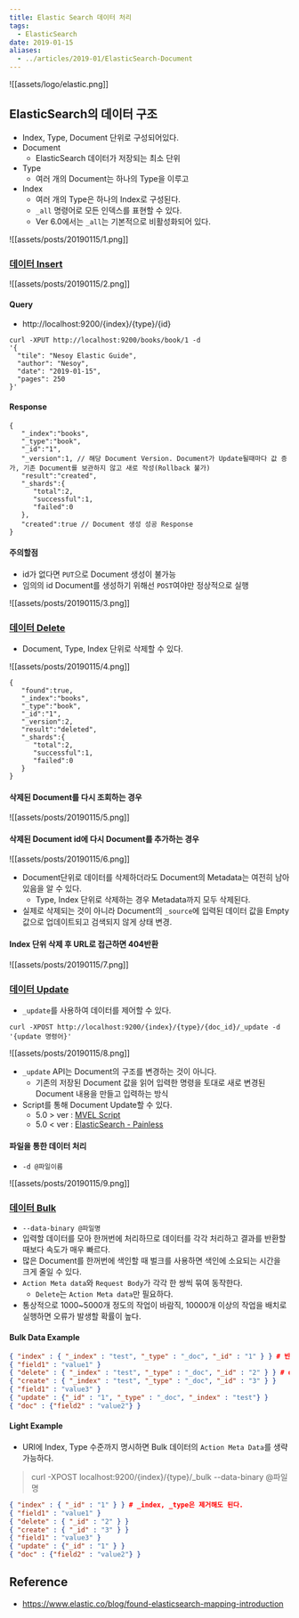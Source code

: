 ```yaml
---
title: Elastic Search 데이터 처리
tags:
  - ElasticSearch
date: 2019-01-15
aliases: 
  - ../articles/2019-01/ElasticSearch-Document
---
```


![[assets/logo/elastic.png]]

## ElasticSearch의 데이터 구조
- Index, Type, Document 단위로 구성되어있다.
- Document
    - ElasticSearch 데이터가 저장되는 최소 단위
- Type
    - 여러 개의 Document는 하나의 Type을 이루고
- Index
    - 여러 개의 Type은 하나의 Index로 구성된다.
    - `_all` 명령어로 모든 인덱스를 표현할 수 있다.
    - Ver 6.0에서는 `_all`는 기본적으로 비활성화되어 있다.

![[assets/posts/20190115/1.png]]

### [데이터 Insert](https://www.elastic.co/guide/en/elasticsearch/reference/current/docs-index_.html)

![[assets/posts/20190115/2.png]]

#### Query
- http://localhost:9200/{index}/{type}/{id}
```shell
curl -XPUT http://localhost:9200/books/book/1 -d
'{
  "tile": "Nesoy Elastic Guide",
  "author": "Nesoy",
  "date": "2019-01-15",
  "pages": 250
}'
```

#### Response
```shell
{
   "_index":"books",
   "_type":"book",
   "_id":"1",
   "_version":1, // 해당 Document Version. Document가 Update될때마다 값 증가, 기존 Document를 보관하지 않고 새로 작성(Rollback 불가)
   "result":"created",
   "_shards":{
      "total":2,
      "successful":1,
      "failed":0
   },
   "created":true // Document 생성 성공 Response
}
```

#### 주의할점
- id가 없다면 `PUT`으로 Document 생성이 불가능
- 임의의 id Document를 생성하기 위해선 `POST`여야만 정상적으로 실행

![[assets/posts/20190115/3.png]]



### [데이터 Delete](https://www.elastic.co/guide/en/elasticsearch/reference/current/docs-delete.html)
- Document, Type, Index 단위로 삭제할 수 있다.

![[assets/posts/20190115/4.png]]

```shell
{
   "found":true,
   "_index":"books",
   "_type":"book",
   "_id":"1",
   "_version":2,
   "result":"deleted",
   "_shards":{
      "total":2,
      "successful":1,
      "failed":0
   }
}
```

#### 삭제된 Document를 다시 조회하는 경우
![[assets/posts/20190115/5.png]]

#### 삭제된 Document id에 다시 Document를 추가하는 경우
![[assets/posts/20190115/6.png]]

- Document단위로 데이터를 삭제하더라도 Document의 Metadata는 여전히 남아있음을 알 수 있다.
    - Type, Index 단위로 삭제하는 경우 Metadata까지 모두 삭제된다.
- 실제로 삭제되는 것이 아니라 Document의 `_source`에 입력된 데이터 값을 Empty값으로 업데이트되고 검색되지 않게 상태 변경.

#### Index 단위 삭제 후 URL로 접근하면 404반환
![[assets/posts/20190115/7.png]]


### [데이터 Update](https://www.elastic.co/guide/en/elasticsearch/reference/current/docs-update.html)
- `_update`를 사용하여 데이터를 제어할 수 있다.
```shell
curl -XPOST http://localhost:9200/{index}/{type}/{doc_id}/_update -d '{update 명령어}'
```

![[assets/posts/20190115/8.png]]

- `_update` API는 Document의 구조를 변경하는 것이 아니다.
    - 기존의 저장된 Document 값을 읽어 입력한 명령을 토대로 새로 변경된 Document 내용을 만들고 입력하는 방식
- Script를 통해 Document Update할 수 있다.
    - 5.0 > ver : [MVEL Script](https://github.com/mvel/mvel)
    - 5.0 < ver : [ElasticSearch - Painless](https://www.elastic.co/guide/en/elasticsearch/painless/current/painless-examples.html)

#### 파일을 통한 데이터 처리
- `-d @파일이름`

![[assets/posts/20190115/9.png]]

### [데이터 Bulk](https://www.elastic.co/guide/en/elasticsearch/reference/current/docs-bulk.html)
- `--data-binary @파일명`
- 입력할 데이터를 모아 한꺼번에 처리하므로 데이터를 각각 처리하고 결과를 반환할 때보다 속도가 매우 빠르다.
- 많은 Document를 한꺼번에 색인할 때 벌크를 사용하면 색인에 소요되는 시간을 크게 줄일 수 있다.
- `Action Meta data`와 `Request Body`가 각각 한 쌍씩 묶여 동작한다.
    - `Delete`는 `Action Meta data`만 필요하다.
- 통상적으로 1000~5000개 정도의 작업이 바람직, 10000개 이상의 작업을 배치로 실행하면 오류가 발생할 확률이 높다.

#### Bulk Data Example
```json
{ "index" : { "_index" : "test", "_type" : "_doc", "_id" : "1" } } # 반드시 줄 바꿈으로 Meta data와 Body를 구분한다
{ "field1" : "value1" }
{ "delete" : { "_index" : "test", "_type" : "_doc", "_id" : "2" } } # delete는 Body가 필요없다.
{ "create" : { "_index" : "test", "_type" : "_doc", "_id" : "3" } }
{ "field1" : "value3" }
{ "update" : {"_id" : "1", "_type" : "_doc", "_index" : "test"} }
{ "doc" : {"field2" : "value2"} }
```

#### Light Example
- URI에 Index, Type 수준까지 명시하면 Bulk 데이터의 `Action Meta Data`를 생략 가능하다.
> curl -XPOST localhost:9200/{index}/{type}/_bulk --data-binary @파일명

```json
{ "index" : { "_id" : "1" } } # _index, _type은 제거해도 된다.
{ "field1" : "value1" }
{ "delete" : { "_id" : "2" } }
{ "create" : { "_id" : "3" } }
{ "field1" : "value3" }
{ "update" : {"_id" : "1" } }
{ "doc" : {"field2" : "value2"} }
```

## Reference
- <https://www.elastic.co/blog/found-elasticsearch-mapping-introduction>
